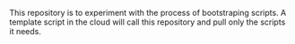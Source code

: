 This repository is to experiment with the process of bootstraping scripts. A template script in the cloud will call this repository and pull only the scripts it needs.
